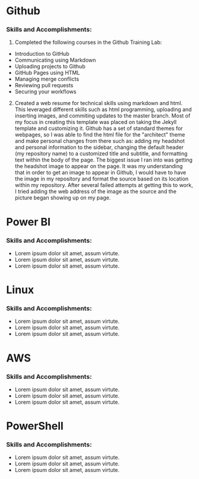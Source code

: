 # Github 

### Skills and Accomplishments:
1. Completed the following courses in the Github Training Lab:
- Introduction to GitHub
- Communicating using Markdown
- Uploading projects to Github
- GitHub Pages using HTML
- Managing merge conflicts
- Reviewing pull requests
- Securing your workflows

2. Created a web resume for technical skills using markdown and html. 
  This leveraged different skills such as html programming, uploading and inserting images, and commiting updates to the master branch. Most of my focus in creating this template was placed on taking the Jekyll template and customizing it. Github has a set of standard themes for webpages, so I was able to find the html file for the "architect" theme and make personal changes from there such as: adding my headshot and personal information to the sidebar, changing the default header (my repository name) to a customized title and subtitle, and formatting text within the body of the page. 
   The biggest issue I ran into was getting the headshot image to appear on the page. It was my understanding that in order to get an image to appear in Github, I would have to have the image in my repository and format the source based on its location within my repository. After several failed attempts at getting this to work, I tried adding the web address of the image as the source and the picture began showing up on my page. 

# Power BI
### Skills and Accomplishments:
- Lorem ipsum dolor sit amet, assum virtute.
- Lorem ipsum dolor sit amet, assum virtute.
- Lorem ipsum dolor sit amet, assum virtute.

# Linux
### Skills and Accomplishments:
- Lorem ipsum dolor sit amet, assum virtute.
- Lorem ipsum dolor sit amet, assum virtute.
- Lorem ipsum dolor sit amet, assum virtute.

# AWS
### Skills and Accomplishments:
- Lorem ipsum dolor sit amet, assum virtute.
- Lorem ipsum dolor sit amet, assum virtute.
- Lorem ipsum dolor sit amet, assum virtute.

# PowerShell
### Skills and Accomplishments:
- Lorem ipsum dolor sit amet, assum virtute.
- Lorem ipsum dolor sit amet, assum virtute.
- Lorem ipsum dolor sit amet, assum virtute.

